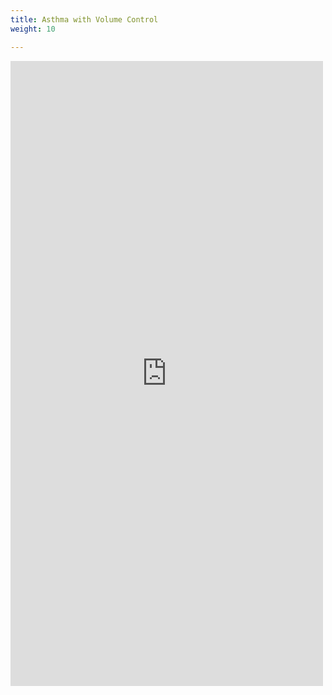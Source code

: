 ```yaml
---
title: Asthma with Volume Control
weight: 10

---
```


<iframe id='frame' src="https://iculearning.com/api/vc/?resistance=30" width="500", height="1000", frameborder="0"></iframe>

<script>
let frame = document.querySelector('#frame')
frame.width = frame.parentElement.clientWidth
</script>

